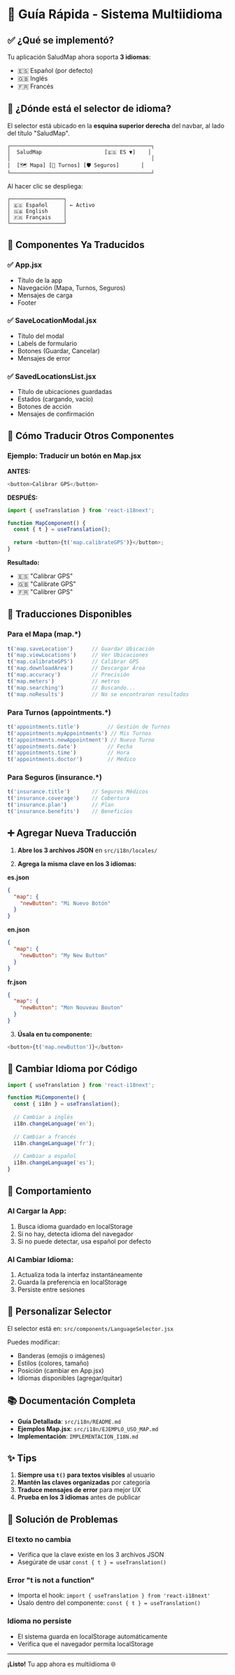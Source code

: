 # 🚀 Guía Rápida - Sistema Multiidioma

## ✅ ¿Qué se implementó?

Tu aplicación SaludMap ahora soporta **3 idiomas**:
- 🇪🇸 Español (por defecto)
- 🇬🇧 Inglés  
- 🇫🇷 Francés

## 📍 ¿Dónde está el selector de idioma?

El selector está ubicado en la **esquina superior derecha** del navbar, al lado del título "SaludMap".

```
┌─────────────────────────────────────────────┐
│  SaludMap                    [🇪🇸 ES ▼]    │
│                                             │
│  [🗺️ Mapa] [📅 Turnos] [🛡️ Seguros]       │
└─────────────────────────────────────────────┘
```

Al hacer clic se despliega:
```
┌─────────────────┐
│ 🇪🇸 Español     │ ← Activo
│ 🇬🇧 English     │
│ 🇫🇷 Français    │
└─────────────────┘
```

## 🎯 Componentes Ya Traducidos

### ✅ App.jsx
- Título de la app
- Navegación (Mapa, Turnos, Seguros)
- Mensajes de carga
- Footer

### ✅ SaveLocationModal.jsx
- Título del modal
- Labels de formulario
- Botones (Guardar, Cancelar)
- Mensajes de error

### ✅ SavedLocationsList.jsx
- Título de ubicaciones guardadas
- Estados (cargando, vacío)
- Botones de acción
- Mensajes de confirmación

## 🔧 Cómo Traducir Otros Componentes

### Ejemplo: Traducir un botón en Map.jsx

**ANTES:**
```javascript
<button>Calibrar GPS</button>
```

**DESPUÉS:**
```javascript
import { useTranslation } from 'react-i18next';

function MapComponent() {
  const { t } = useTranslation();
  
  return <button>{t('map.calibrateGPS')}</button>;
}
```

**Resultado:**
- 🇪🇸 "Calibrar GPS"
- 🇬🇧 "Calibrate GPS"
- 🇫🇷 "Calibrer GPS"

## 📝 Traducciones Disponibles

### Para el Mapa (map.*)
```javascript
t('map.saveLocation')      // Guardar Ubicación
t('map.viewLocations')     // Ver Ubicaciones
t('map.calibrateGPS')      // Calibrar GPS
t('map.downloadArea')      // Descargar Área
t('map.accuracy')          // Precisión
t('map.meters')            // metros
t('map.searching')         // Buscando...
t('map.noResults')         // No se encontraron resultados
```

### Para Turnos (appointments.*)
```javascript
t('appointments.title')         // Gestión de Turnos
t('appointments.myAppointments') // Mis Turnos
t('appointments.newAppointment') // Nuevo Turno
t('appointments.date')          // Fecha
t('appointments.time')          // Hora
t('appointments.doctor')        // Médico
```

### Para Seguros (insurance.*)
```javascript
t('insurance.title')       // Seguros Médicos
t('insurance.coverage')    // Cobertura
t('insurance.plan')        // Plan
t('insurance.benefits')    // Beneficios
```

## ➕ Agregar Nueva Traducción

1. **Abre los 3 archivos JSON** en `src/i18n/locales/`

2. **Agrega la misma clave en los 3 idiomas:**

**es.json**
```json
{
  "map": {
    "newButton": "Mi Nuevo Botón"
  }
}
```

**en.json**
```json
{
  "map": {
    "newButton": "My New Button"
  }
}
```

**fr.json**
```json
{
  "map": {
    "newButton": "Mon Nouveau Bouton"
  }
}
```

3. **Úsala en tu componente:**
```javascript
<button>{t('map.newButton')}</button>
```

## 🔄 Cambiar Idioma por Código

```javascript
import { useTranslation } from 'react-i18next';

function MiComponente() {
  const { i18n } = useTranslation();
  
  // Cambiar a inglés
  i18n.changeLanguage('en');
  
  // Cambiar a francés
  i18n.changeLanguage('fr');
  
  // Cambiar a español
  i18n.changeLanguage('es');
}
```

## 📱 Comportamiento

### Al Cargar la App:
1. Busca idioma guardado en localStorage
2. Si no hay, detecta idioma del navegador
3. Si no puede detectar, usa español por defecto

### Al Cambiar Idioma:
1. Actualiza toda la interfaz instantáneamente
2. Guarda la preferencia en localStorage
3. Persiste entre sesiones

## 🎨 Personalizar Selector

El selector está en: `src/components/LanguageSelector.jsx`

Puedes modificar:
- Banderas (emojis o imágenes)
- Estilos (colores, tamaño)
- Posición (cambiar en App.jsx)
- Idiomas disponibles (agregar/quitar)

## 📚 Documentación Completa

- **Guía Detallada**: `src/i18n/README.md`
- **Ejemplos Map.jsx**: `src/i18n/EJEMPLO_USO_MAP.md`
- **Implementación**: `IMPLEMENTACION_I18N.md`

## ✨ Tips

1. **Siempre usa `t()` para textos visibles** al usuario
2. **Mantén las claves organizadas** por categoría
3. **Traduce mensajes de error** para mejor UX
4. **Prueba en los 3 idiomas** antes de publicar

## 🐛 Solución de Problemas

### El texto no cambia
- Verifica que la clave existe en los 3 archivos JSON
- Asegúrate de usar `const { t } = useTranslation()`

### Error "t is not a function"
- Importa el hook: `import { useTranslation } from 'react-i18next'`
- Úsalo dentro del componente: `const { t } = useTranslation()`

### Idioma no persiste
- El sistema guarda en localStorage automáticamente
- Verifica que el navegador permita localStorage

---

**¡Listo!** Tu app ahora es multiidioma 🌐
